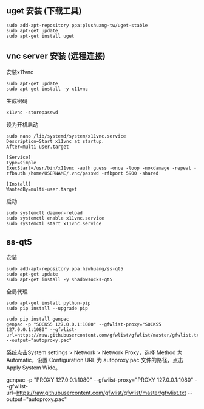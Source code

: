 ## uget 安装  (下载工具)
```shell
sudo add-apt-repository ppa:plushuang-tw/uget-stable
sudo apt-get update
sudo apt-get install uget
```

## vnc server 安装 (远程连接)
安装x11vnc
```
sudo apt-get update
sudo apt-get install -y x11vnc
```
生成密码
```
x11vnc -storepasswd
```
设为开机启动
```
sudo nano /lib/systemd/system/x11vnc.service
Description=Start x11vnc at startup.
After=multi-user.target

[Service]
Type=simple
ExecStart=/usr/bin/x11vnc -auth guess -once -loop -noxdamage -repeat -rfbauth /home/USERNAME/.vnc/passwd -rfbport 5900 -shared

[Install]
WantedBy=multi-user.target
```
启动
```
sudo systemctl daemon-reload
sudo systemctl enable x11vnc.service
sudo systemctl start x11vnc.service
```

## ss-qt5
安装
```
sudo add-apt-repository ppa:hzwhuang/ss-qt5
sudo apt-get update
sudo apt-get install -y shadowsocks-qt5
```
全局代理
```
sudo apt-get install python-pip
sudo pip install --upgrade pip

sudo pip install genpac
genpac -p "SOCKS5 127.0.0.1:1080" --gfwlist-proxy="SOCKS5 127.0.0.1:1080" --gfwlist-url=https://raw.githubusercontent.com/gfwlist/gfwlist/master/gfwlist.txt --output="autoproxy.pac"
```
系统点击System settings > Network > Network Proxy，选择 Method 为 Automatic，设置 Configuration URL 为 autoproxy.pac 文件的路径，点击 Apply System Wide。


genpac -p "PROXY 127.0.0.1:1080" --gfwlist-proxy="PROXY 127.0.0.1:1080" --gfwlist-url=https://raw.githubusercontent.com/gfwlist/gfwlist/master/gfwlist.txt --output="autoproxy.pac"